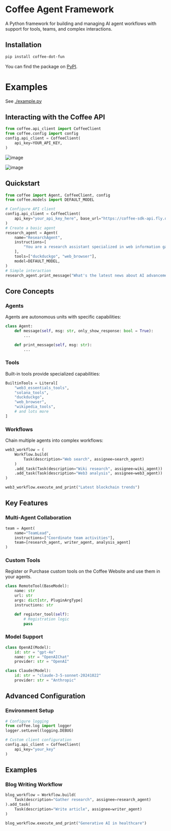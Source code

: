 # Coffee Agent Framework

A Python framework for building and managing AI agent workflows with support for tools, teams, and complex interactions.

## Installation

```sh
pip install coffee-dot-fun
```

You can find the package on [PyPI](https://pypi.org/project/coffee-dot-fun/0.1.0/).

# Examples

See [./example.py](example.py)

## Interacting with the Coffee API

```python
from coffee.api_client import CoffeeClient
from coffee.config import config
config.api_client = CoffeeClient(
    api_key=YOUR_API_KEY,
)
```

![image](https://github.com/user-attachments/assets/9f825237-3805-4ab1-93af-76b1566c1cfc)

![image](https://github.com/user-attachments/assets/3adf7e12-fbea-40f4-8704-a9b24012220b)

## Quickstart

```python
from coffee import Agent, CoffeeClient, config
from coffee.models import DEFAULT_MODEL

# Configure API client
config.api_client = CoffeeClient(
    api_key="your_api_key_here", base_url="https://coffee-sdk-api.fly.dev"
)
# Create a basic agent
research_agent = Agent(
    name="ResearchAgent",
    instructions=[
        "You are a research assistant specialized in web information gathering"
    ],
    tools=["duckduckgo", "web_browser"],
    model=DEFAULT_MODEL,
)
# Simple interaction
research_agent.print_message("What's the latest news about AI advancements?")

```

## Core Concepts

### Agents

Agents are autonomous units with specific capabilities:

```python
class Agent:
    def message(self, msg: str, only_show_response: bool = True):
        ...

    def print_message(self, msg: str):
        ...
```

### Tools

Built-in tools provide specialized capabilities:

```python
BuiltinTools = Literal[
    "web3_essentials_tools",
    "solana_tools",
    "duckduckgo",
    "web_browser",
    "wikipedia_tools",
    # and lots more
]
```

### Workflows

Chain multiple agents into complex workflows:

```python
web3_workflow = (
    Workflow.build(
        Task(description="Web search", assignee=search_agent)
    )
    .add_task(Task(description="Wiki research", assignee=wiki_agent))
    .add_task(Task(description="Web3 analysis", assignee=web3_agent))
)

web3_workflow.execute_and_print("Latest blockchain trends")
```

## Key Features

### Multi-Agent Collaboration

```python
team = Agent(
    name="TeamLead",
    instructions=["Coordinate team activities"],
    team=[research_agent, writer_agent, analysis_agent]
)
```

### Custom Tools

Register or Purchase custom tools on the Coffee Website and use them in your agents.

```python
class RemoteTool(BaseModel):
    name: str
    url: str
    args: dict[str, PluginArgType]
    instructions: str

    def register_tool(self):
        # Registration logic
        pass
```

### Model Support

```python
class OpenAI(Model):
    id: str = "gpt-4o"
    name: str = "OpenAIChat"
    provider: str = "OpenAI"

class Claude(Model):
    id: str = "claude-3-5-sonnet-20241022"
    provider: str = "Anthropic"
```

## Advanced Configuration

### Environment Setup

```python
# Configure logging
from coffee.log import logger
logger.setLevel(logging.DEBUG)

# Custom client configuration
config.api_client = CoffeeClient(
    api_key="your_key"
)
```

## Examples

### Blog Writing Workflow

```python
blog_workflow = Workflow.build(
    Task(description="Gather research", assignee=research_agent)
).add_task(
    Task(description="Write article", assignee=writer_agent)
)

blog_workflow.execute_and_print("Generative AI in healthcare")
```
